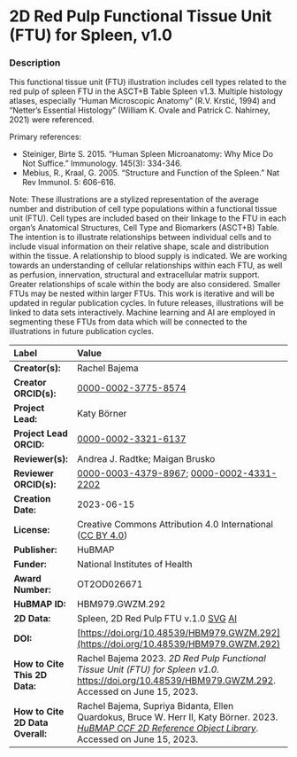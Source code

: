 # 2D Red Pulp Functional Tissue Unit (FTU) for Spleen, v1.0

### Description

This functional tissue unit (FTU) illustration includes cell types related to the red pulp of spleen FTU in the ASCT+B Table Spleen v1.3. Multiple histology atlases, especially “Human Microscopic Anatomy” (R.V. Krstić, 1994) and “Netter’s Essential Histology” (William K. Ovale and Patrick C. Nahirney, 2021) were referenced.

Primary references:
* Steiniger, Birte S. 2015. “Human Spleen Microanatomy: Why Mice Do Not Suffice.” Immunology. 145(3): 334-346.
* Mebius, R., Kraal, G. 2005. “Structure and Function of the Spleen.” Nat Rev Immunol. 5: 606-616.

Note: These illustrations are a stylized representation of the average number and distribution of cell type populations within a functional tissue unit (FTU). Cell types are included based on their linkage to the FTU in each organ’s Anatomical Structures, Cell Type and Biomarkers (ASCT+B) Table. The intention is to illustrate relationships between individual cells and to include visual information on their relative shape, scale and distribution within the tissue. A relationship to blood supply is indicated.
We are working towards an understanding of cellular relationships within each FTU, as well as perfusion, innervation, structural and extracellular matrix support. Greater relationships of scale within the body are also considered. Smaller FTUs may be nested within larger FTUs.
This work is iterative and will be updated in regular publication cycles. In future releases, illustrations will be linked to data sets interactively.
Machine learning and AI are employed in segmenting these FTUs from data which will be connected to the illustrations in future publication cycles.

| Label | Value |
| :------------- |:-------------|
| **Creator(s):** | Rachel Bajema |
| **Creator ORCID(s):** | [0000-0002-3775-8574](https://orcid.org/0000-0002-3775-8574) |
| **Project Lead:** | Katy B&ouml;rner |
| **Project Lead ORCID:** | [0000-0002-3321-6137](https://orcid.org/0000-0002-3321-6137) |
| **Reviewer(s):** | Andrea J. Radtke; Maigan Brusko |
| **Reviewer ORCID(s):** | [0000-0003-4379-8967](https://orcid.org/0000-0003-4379-8967); [0000-0002-4331-2202](https://orcid.org/0000-0002-4331-2202) |
| **Creation Date:** | 2023-06-15 |
| **License:** | Creative Commons Attribution 4.0 International ([CC BY 4.0](https://creativecommons.org/licenses/by/4.0/)) |
| **Publisher:** | HuBMAP |
| **Funder:** | National Institutes of Health |
| **Award Number:** | OT2OD026671 |
| **HuBMAP ID:** | HBM979.GWZM.292 |
| **2D Data:** | Spleen, 2D Red Pulp FTU v.1.0 [SVG](https://hubmapconsortium.github.io/ccf-releases/v1.4/2d-ftu/2d-ftu-spleen-red-pulp.svg) [AI](https://hubmapconsortium.github.io/ccf-releases/v1.4/2d-ftu/2d-ftu-spleen-red-pulp.ai) |
| **DOI:** | [https://doi.org/10.48539/HBM979.GWZM.292](https://doi.org/10.48539/HBM979.GWZM.292) |
| **How to Cite This 2D Data:** | Rachel Bajema 2023. *2D Red Pulp Functional Tissue Unit (FTU) for Spleen v1.0.* https://doi.org/10.48539/HBM979.GWZM.292. Accessed on June 15, 2023.|
| **How to Cite 2D Data Overall:** | Rachel Bajema, Supriya Bidanta, Ellen Quardokus,  Bruce W. Herr II, Katy Börner. 2023. [*HuBMAP CCF 2D Reference Object Library*](https://humanatlas.io/2d-ftu-illustrations). Accessed on June 15, 2023. |


